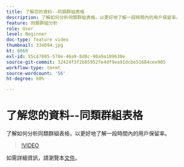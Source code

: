 ```yaml
---
title: 了解您的資料--同類群組表格
description: 了解如何分析同類群組表格，以更好地了解一段時間內的用戶保留率。
feature: 同類群組分析
role: User
level: Beginner
doc-type: feature video
thumbnail: 334094.jpg
kt: 8060
exl-id: 55c47805-578e-46a9-8d8c-90a9a109630e
source-git-commit: 32424f3f2b05952fe4df9ea91dcbe51684cee905
workflow-type: tm+mt
source-wordcount: '56'
ht-degree: 80%

---
```


# 了解您的資料--同類群組表格

了解如何分析同類群組表格，以更好地了解一段時間內的用戶保留率。

>[!VIDEO](https://video.tv.adobe.com/v/334094/?quality=12&learn=on)

如需詳細資訊，請瀏覽本[文件](https://experienceleague.adobe.com/docs/analytics/analyze/analysis-workspace/visualizations/cohort-table/cohort-analysis.html?lang=en)。
